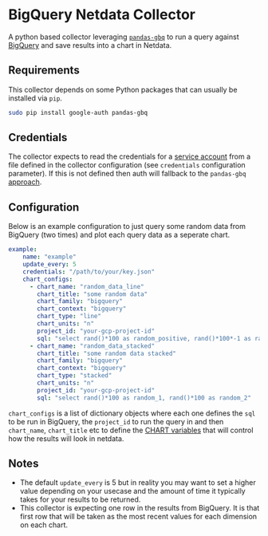 <!--
title: "BigQuery"
custom_edit_url: https://github.com/netdata/netdata/edit/master/collectors/python.d.plugin/bigquery/README.md
-->

# BigQuery Netdata Collector

A python based collector leveraging [`pandas-gbq`](https://pandas-gbq.readthedocs.io/en/latest/) to run a query against [BigQuery](https://cloud.google.com/bigquery) and save results into a chart in Netdata.

## Requirements

This collector depends on some Python packages that can usually be installed via `pip`.

```bash
sudo pip install google-auth pandas-gbq
```

## Credentials

The collector expects to read the credentials for a [service account](https://cloud.google.com/iam/docs/service-accounts) from a file defined in the collector configuration (see `credentials` configuration parameter). If this is not defined then auth will fallback to the `pandas-gbq` [approach](https://pandas-gbq.readthedocs.io/en/latest/howto/authentication.html). 

## Configuration

Below is an example configuration to just query some random data from BigQuery (two times) and plot each query data as a seperate chart.

```yaml
example:
    name: "example"
    update_every: 5
    credentials: "/path/to/your/key.json"
    chart_configs:
      - chart_name: "random_data_line"
        chart_title: "some random data"
        chart_family: "bigquery"
        chart_context: "bigquery"
        chart_type: "line"
        chart_units: "n"
        project_id: "your-gcp-project-id"
        sql: "select rand()*100 as random_positive, rand()*100*-1 as random_negative"
      - chart_name: "random_data_stacked"
        chart_title: "some random data stacked"
        chart_family: "bigquery"
        chart_context: "bigquery"
        chart_type: "stacked"
        chart_units: "n"
        project_id: "your-gcp-project-id"
        sql: "select rand()*100 as random_1, rand()*100 as random_2"
```

`chart_configs` is a list of dictionary objects where each one defines the `sql` to be run in BigQuery, the `project_id` to run the query in and then `chart_name`, `chart_title` etc to define the [CHART variables](https://learn.netdata.cloud/docs/agent/collectors/python.d.plugin#global-variables-order-and-chart) that will control how the results will look in netdata.

## Notes
- The default `update_every` is 5 but in reality you may want to set a higher value depending on your usecase and the amount of time it typically takes for your results to be returned.
- This collector is expecting one row in the results from BigQuery. It is that first row that will be taken as the most recent values for each dimension on each chart. 


